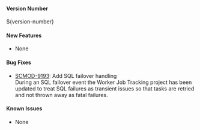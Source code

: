 #### Version Number
${version-number}

#### New Features
- None

#### Bug Fixes 
- [SCMOD-9193](https://portal.digitalsafe.net/browse/SCMOD-9193): Add SQL failover handling  
During an SQL failover event the Worker Job Tracking project has been updated to treat SQL failures as transient issues so that tasks are retried and not thrown away as fatal failures.  

#### Known Issues  
- None  
